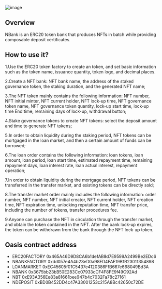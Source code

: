 ![image](https://raw.githubusercontent.com/Nbanksolo/Nbank-front-end/main/Pictures/NBank.jpg)
## Overview

NBank is an ERC20 token bank that produces NFTs in batch while providing composable deposit certificates.

## How to use it?

1.Use the ERC20 token factory to create an token, and set basic information such as the token name, issuance quantity, token logo, and decimal places.  

2.Create a NFT bank: NFT bank name, the address of the staked governance token, the staking duration, and the generated NFT name;  

3.The NFT token mainly contains the following information: NFT number, NFT initial minter, NFT current holder, NFT lock-up time, NFT governance token name, NFT governance token quantity, lock-up start time, lock-up time End time, remaining days of lock-up, withdrawal button;  

4.Stake governance tokens to create NFT tokens: select the deposit amount and time to generate NFT tokens;  

5.In order to obtain liquidity during the staking period, NFT tokens can be mortgaged in the loan market, and then a certain amount of funds can be borrowed;  

6.The loan order contains the following information: loan tokens, loan amount, loan period, loan start time, estimated repayment time, remaining repayment days, loan interest rate, loan actual interest, repayment operation;  

7.In order to obtain liquidity during the mortgage period, NFT tokens can be transferred in the transfer market, and existing tokens can be directly sold;  

8.The transfer market order mainly includes the following information: order number, NFT number, NFT initial creator, NFT current holder, NFT creation time, NFT expiration time, unlocking reputation time, NFT transfer price, including the number of tokens, transfer procedures fee.  

9.Anyone can purchase the NFT in circulation through the transfer market, and obtain the token contained in the NFT. After the bank lock-up expires, the token can be withdrawn from the bank through the NFT lock-up token.

## Oasis contract address
- ERC20FACTORY 0x465A46D9D8CA6b1defAB8d7E9599A2499Be2EDc6
- NBANKFACTORY 0xdd057e4A4b23eD0a98ED4FAE19B1B23011354898
- LOANMARKET 0xEC45605f01C5437e4120386FfB667e668049Bd3A
- NBANK 0x3675bb23bB50E283Cc07933cCF4F8FE9f49C92Ad
- NBT 0xE93A356Ee83a81661bee947b4c7032Fa78c27161
- NDEPOSIT 0xBD0B452DD4c47A33001253c215A8Bc42650c72DE
